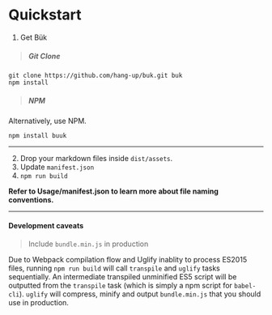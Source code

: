 # Quickstart

1) Get Bük
> ##### Git Clone
```
git clone https://github.com/hang-up/buk.git buk
npm install
```

> ##### NPM
Alternatively, use NPM.

```
npm install buuk
```
---

2) Drop your markdown files inside `dist/assets`.
3) Update `manifest.json`
4) `npm run build`

**Refer to Usage/manifest.json to learn more about file naming conventions.** 

---
#### Development caveats
> Include `bundle.min.js` in production  

Due to Webpack compilation flow and Uglify inablity to process ES2015 files, running `npm run build` will call `transpile` and `uglify` tasks sequentially.
An intermediate transpiled unminified ES5 script will be outputted from the `transpile` task (which is simply a npm script for `babel-cli`). 
`uglify` will compress, minify and output `bundle.min.js` that you should use in production.